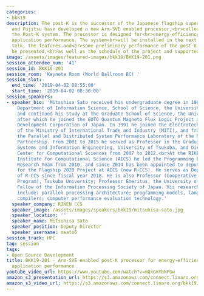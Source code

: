 ```yaml
---
categories:
- bkk19
description: The post-K is the successor of the Japanese flagship supercomputer, K.<br>RIKEN
  and Fujitsu have developed a new Arm-SVE enabled processor,<br>called A64FX, for
  the Post-K system. The processor is designed for<br>energy-efficiency and sustained
  application performance. The system<br>will be installed in the next year. In this
  talk, the features and<br>some preliminary performance of the post-K system will
  be presented,<br>as well as the schedule of the project and supported software.<br><br>
image: /assets/images/featured-images/bkk19/BKK19-201.png
session_attendee_num: '41'
session_id: BKK19-201
session_room: 'Keynote Room (World Ballroom BC) '
session_slot:
  end_time: '2019-04-02 08:55:00'
  start_time: '2019-04-02 08:30:00'
session_speakers:
- speaker_bio: 'Mitsuhisa Sato received his undergraduate degree in 1982 from the
    Department of Information Science, School of Science, the University of Tokyo,
    and continued his study at the Graduate School of Science, the University of Tokyo,
    after which he joined the GOTO Quantum Magneto Flux Logic Project at the Research
    Development Corporation of Japan. In 1991 he joined the Electrotechnical Laboratory
    of the Ministry of International Trade and Industry (MITI), and from 1996 headed
    the Parallel and Distributed System Performance Laboratory of the Real World Computing
    Partnership. From 2001 to 2015 he served as Professor in the Graduate School of
    Systems and Information Engineering, University of Tsukuba, and Director of the
    Center for Computational Sciences from 2007 to 2012.<br>At the RIKEN Advanced
    Institute for Computational Science (AICS) he led the Programming Environment
    Research Team from 2010, and since 2014 has been appointed to deputy project leader
    for the Flagship 2020 Project at AICS (now R-CCS). He serves as Deputy Director
    of R-CCS since fiscal year 2018. He is also Professor (Cooperative Graduate School
    Program), Tsukuba University; Professor Emeritus, the University of Tsukuba; and
    Fellow of the Information Processing Society of Japan. His research interests
    include: parallel processing architecture; programming models, languages, and
    compilers; computer performance evaluation technology.'
  speaker_company: RIKEN CCS
  speaker_image: /assets/images/speakers/bkk19/mitsuhisa-sato.jpg
  speaker_location: ''
  speaker_name: Mitsuhisa Sato
  speaker_position: Deputy Director
  speaker_username: msato6
session_track: HPC
tag: session
tags:
- Open Source Development
title: BKK19-201 - Arm-SVE enabled post-K processor for energy-efficiency and sustained
  application performance
youtube_video_url: https://www.youtube.com/watch?v=mQxGmYbNFGw
amazon_s3_presentation_url: https://s3.amazonaws.com/connect.linaro.org/bkk19/presentations/bkk19-201.pdf
amazon_s3_video_url: https://s3.amazonaws.com/connect.linaro.org/bkk19/videos/bkk19-201.mp4
---
```

